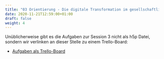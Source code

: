```yaml
---
title: "03 Orientierung - Die digitale Transformation im gesellschaftlichen Kontext"
date: 2020-11-21T12:59:00+01:00
draft: false
weight: 4
---
```


Unüblicherweise gibt es die Aufgaben zur Session 3 nicht als h5p Datei, sondern wir verlinken an dieser Stelle zu einem Trello-Board:

* [Aufgaben als Trello-Board](https://trello.com/b/9Yx0f0ve/basiskompdigi-03-dig-transformation-nach-einem-konzept-von-anja-c-wagner)